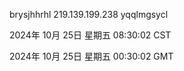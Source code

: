 brysjhhrhl 219.139.199.238 yqqlmgsycl

2024年 10月 25日 星期五 08:30:02 CST

2024年 10月 25日 星期五 00:30:02 GMT
